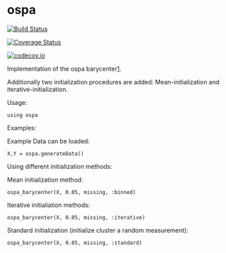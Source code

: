 # ospa

[![Build Status](https://travis-ci.org/mwess/ospa.jl.svg?branch=master)](https://travis-ci.org/mwess/ospa.jl)

[![Coverage Status](https://coveralls.io/repos/mwess/ospa.jl/badge.svg?branch=master&service=github)](https://coveralls.io/github/mwess/ospa.jl?branch=master)

[![codecov.io](http://codecov.io/github/mwess/ospa.jl/coverage.svg?branch=master)](http://codecov.io/github/mwess/ospa.jl?branch=master)


Implementation of the ospa barycenter[1](https://ieeexplore.ieee.org/document/7266717/).

Additionally two initialization procedures are added: Mean-initialization and iterative-initialization. 

Usage: 

`using ospa`


Examples:

Example Data can be loaded:

`X,Y = ospa.generateData()`

Using different initialization methods:

Mean initialization method:

`ospa_barycenter(X, 0.05, missing, :binned)`

Iterative initialiation methods:

`ospa_barycenter(X, 0.05, missing, :iterative)`

Standard initialization (initialize cluster a random measurement):

`ospa_barycenter(X, 0.05, missing, :standard)`
